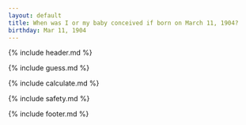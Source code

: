 ```yaml
---
layout: default
title: When was I or my baby conceived if born on March 11, 1904?
birthday: Mar 11, 1904
---
```


{% include header.md %}

{% include guess.md %}

{% include calculate.md %}

{% include safety.md %}

{% include footer.md %}



